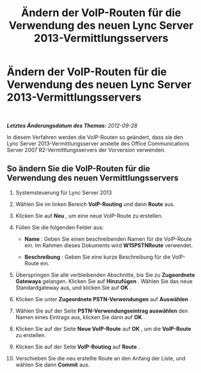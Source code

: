 ﻿---
title: Ändern der VoIP-Routen für die Verwendung des neuen Lync Server 2013-Vermittlungsservers
TOCTitle: Ändern der VoIP-Routen für die Verwendung des neuen Lync Server 2013-Vermittlungsservers
ms:assetid: acd487b3-377c-46bf-9f71-fe6152002664
ms:mtpsurl: https://technet.microsoft.com/de-de/library/JJ205162(v=OCS.15)
ms:contentKeyID: 49295072
ms.date: 05/19/2016
mtps_version: v=OCS.15
ms.translationtype: HT
---

# Ändern der VoIP-Routen für die Verwendung des neuen Lync Server 2013-Vermittlungsservers

 

_**Letztes Änderungsdatum des Themas:** 2012-09-28_

In diesem Verfahren werden die VoIP-Routen so geändert, dass sie den Lync Server 2013-Vermittlungsserver anstelle des Office Communications Server 2007 R2-Vermittlungsservers der Vorversion verwenden.

## So ändern Sie die VoIP-Routen für die Verwendung des neuen Vermittlungsservers

1.  Systemsteuerung für Lync Server 2013

2.  Wählen Sie im linken Bereich **VoIP-Routing** und dann **Route** aus.

3.  Klicken Sie auf **Neu** , um eine neue VoIP-Route zu erstellen.

4.  Füllen Sie die folgenden Felder aus:
    
      - **Name** : Geben Sie einen beschreibenden Namen für die VoIP-Route ein. Im Rahmen dieses Dokuments wird **W15PSTNRoute** verwendet.
    
      - **Beschreibung** : Geben Sie eine kurze Beschreibung für die VoIP-Route ein.

5.  Überspringen Sie alle verbleibenden Abschnitte, bis Sie zu **Zugeordnete Gateways** gelangen. Klicken Sie auf **Hinzufügen** . Wählen Sie das neue Standardgateway aus, und klicken Sie auf **OK** .

6.  Klicken Sie unter **Zugeordnete PSTN-Verwendungen** auf **Auswählen** .

7.  Wählen Sie auf der Seite **PSTN-Verwendungseintrag auswählen** den Namen eines Eintrags aus, klicken Sie dann auf **OK** .

8.  Klicken Sie auf der Seite **Neue VoIP-Route** auf **OK** , um die **VoIP-Route** zu erstellen.

9.  Klicken Sie auf der Seite **VoIP-Routing** auf **Route** .

10. Verschieben Sie die neu erstellte Route an den Anfang der Liste, und wählen Sie dann **Commit** aus.

